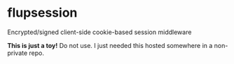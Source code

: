 # flupsession #

Encrypted/signed client-side cookie-based session middleware

**This is just a toy!** Do not use. I just needed this hosted somewhere in a non-private repo.
